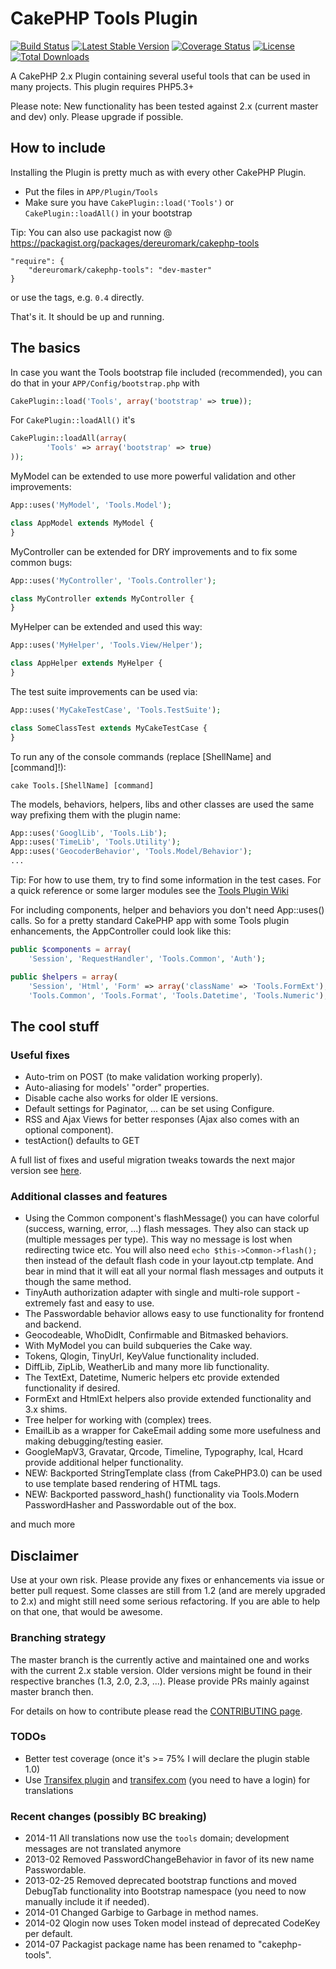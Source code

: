 # CakePHP Tools Plugin

[![Build Status](https://api.travis-ci.org/dereuromark/cakephp-tools.png?branch=master)](https://travis-ci.org/dereuromark/cakephp-tools)
[![Latest Stable Version](https://poser.pugx.org/dereuromark/cakephp-tools/v/stable.png)](https://packagist.org/packages/dereuromark/cakephp-tools)
[![Coverage Status](https://coveralls.io/repos/dereuromark/cakephp-tools/badge.png)](https://coveralls.io/r/dereuromark/cakephp-tools)
[![License](https://poser.pugx.org/dereuromark/cakephp-tools/license.png)](https://packagist.org/packages/dereuromark/cakephp-tools)
[![Total Downloads](https://poser.pugx.org/dereuromark/tools-cakephp/d/total.png)](https://packagist.org/packages/dereuromark/cakephp-tools)

A CakePHP 2.x Plugin containing several useful tools that can be used in many projects.
This plugin requires PHP5.3+

Please note: New functionality has been tested against 2.x (current master and dev) only. Please upgrade if possible.

## How to include
Installing the Plugin is pretty much as with every other CakePHP Plugin.

* Put the files in `APP/Plugin/Tools`
* Make sure you have `CakePlugin::load('Tools')` or `CakePlugin::loadAll()` in your bootstrap

Tip: You can also use packagist now @ https://packagist.org/packages/dereuromark/cakephp-tools

```
"require": {
	"dereuromark/cakephp-tools": "dev-master"
}
```
or use the tags, e.g. `0.4` directly.

That's it. It should be up and running.

## The basics

In case you want the Tools bootstrap file included (recommended), you can do that in your `APP/Config/bootstrap.php` with

```php
CakePlugin::load('Tools', array('bootstrap' => true));
```

For `CakePlugin::loadAll()` it's

```php
CakePlugin::loadAll(array(
		'Tools' => array('bootstrap' => true)
));
```



MyModel can be extended to use more powerful validation and other improvements:

```php
App::uses('MyModel', 'Tools.Model');

class AppModel extends MyModel {
}
```

MyController can be extended for DRY improvements and to fix some common bugs:

```php
App::uses('MyController', 'Tools.Controller');

class MyController extends MyController {
}
```

MyHelper can be extended and used this way:

```php
App::uses('MyHelper', 'Tools.View/Helper');

class AppHelper extends MyHelper {
}
```

The test suite improvements can be used via:

```php
App::uses('MyCakeTestCase', 'Tools.TestSuite');

class SomeClassTest extends MyCakeTestCase {
}
```

To run any of the console commands (replace [ShellName] and [command]!):

    cake Tools.[ShellName] [command]

The models, behaviors, helpers, libs and other classes are used the same way prefixing them with the plugin name:

```php
App::uses('GooglLib', 'Tools.Lib');
App::uses('TimeLib', 'Tools.Utility');
App::uses('GeocoderBehavior', 'Tools.Model/Behavior');
...
```

Tip: For how to use them, try to find some information in the test cases.
For a quick reference or some larger modules see the [Tools Plugin Wiki](https://github.com/dereuromark/cakephp-tools/wiki)

For including components, helper and behaviors you don't need App::uses() calls.
So for a pretty standard CakePHP app with some Tools plugin enhancements, the AppController could look like this:
```php
public $components = array(
	'Session', 'RequestHandler', 'Tools.Common', 'Auth');

public $helpers = array(
	'Session', 'Html', 'Form' => array('className' => 'Tools.FormExt'),
	'Tools.Common', 'Tools.Format', 'Tools.Datetime', 'Tools.Numeric');
```

## The cool stuff

### Useful fixes

* Auto-trim on POST (to make validation working properly).
* Auto-aliasing for models' "order" properties.
* Disable cache also works for older IE versions.
* Default settings for Paginator, ... can be set using Configure.
* RSS and Ajax Views for better responses (Ajax also comes with an optional component).
* testAction() defaults to GET

A full list of fixes and useful migration tweaks towards the next major version see [here](https://github.com/dereuromark/cakephp-tools/wiki/Included-fixes-and-migration-tweaks).

### Additional classes and features

* Using the Common component's flashMessage() you can have colorful (success, warning, error, ...) flash messages.
  They also can stack up (multiple messages per type). This way no message is lost when redirecting twice etc.
  You will also need `echo $this->Common->flash();` then instead of the default flash code in your layout.ctp template.
  And bear in mind that it will eat all your normal flash messages and outputs it though the same method.
* TinyAuth authorization adapter with single and multi-role support - extremely fast and easy to use.
* The Passwordable behavior allows easy to use functionality for frontend and backend.
* Geocodeable, WhoDidIt, Confirmable and Bitmasked behaviors.
* With MyModel you can build subqueries the Cake way.
* Tokens, Qlogin, TinyUrl, KeyValue functionality included.
* DiffLib, ZipLib, WeatherLib and many more lib functionality.
* The TextExt, Datetime, Numeric helpers etc provide extended functionality if desired.
* FormExt and HtmlExt helpers also provide extended functionality and 3.x shims.
* Tree helper for working with (complex) trees.
* EmailLib as a wrapper for CakeEmail adding some more usefulness and making debugging/testing easier.
* GoogleMapV3, Gravatar, Qrcode, Timeline, Typography, Ical, Hcard provide additional helper functionality.
* NEW: Backported StringTemplate class (from CakePHP3.0) can be used to use template based rendering of HTML tags.
* NEW: Backported password_hash() functionality via Tools.Modern PasswordHasher and Passwordable out of the box.

and much more


## Disclaimer
Use at your own risk. Please provide any fixes or enhancements via issue or better pull request.
Some classes are still from 1.2 (and are merely upgraded to 2.x) and might still need some serious refactoring.
If you are able to help on that one, that would be awesome.

### Branching strategy
The master branch is the currently active and maintained one and works with the current 2.x stable version.
Older versions might be found in their respective branches (1.3, 2.0, 2.3, ...).
Please provide PRs mainly against master branch then.

For details on how to contribute please read the [CONTRIBUTING page](CONTRIBUTING.md).

### TODOs

* Better test coverage (once it's >= 75% I will declare the plugin stable 1.0)
* Use [Transifex plugin](https://github.com/dereuromark/cakephp-transifex) and [transifex.com](https://www.transifex.com/projects/p/tools/resources/) (you need to have a login) for translations

### Recent changes (possibly BC breaking)

* 2014-11 All translations now use the `tools` domain; development messages are not translated anymore
* 2013-02 Removed PasswordChangeBehavior in favor of its new name Passwordable.
* 2013-02-25 Removed deprecated bootstrap functions and moved DebugTab functionality into Bootstrap namespace
  (you need to now manually include it if needed).
* 2014-01 Changed Garbige to Garbage in method names.
* 2014-02 Qlogin now uses Token model instead of deprecated CodeKey per default.
* 2014-07 Packagist package name has been renamed to "cakephp-tools".
